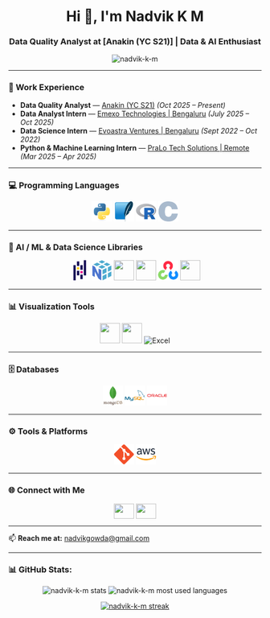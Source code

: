 <h1 align="center">Hi 👋, I'm Nadvik K M</h1>
<h3 align="center">Data Quality Analyst at [Anakin (YC S21)] | Data & AI Enthusiast</h3>

<p align="center">
  <img src="https://komarev.com/ghpvc/?username=nadvik-k-m&label=Profile%20views&color=0e75b6&style=flat" alt="nadvik-k-m" />
</p>

---

### 💼 Work Experience
- **Data Quality Analyst** — [Anakin (YC S21)](https://www.anakin.company) *(Oct 2025 – Present)*  
- **Data Analyst Intern** — [Emexo Technologies | Bengaluru](https://emexotechnologies.com) *(July 2025 – Oct 2025)*  
- **Data Science Intern** — [Evoastra Ventures | Bengaluru](https://www.evoastra.com) *(Sept 2022 – Oct 2022)*  
- **Python & Machine Learning Intern** — [PraLo Tech Solutions | Remote](https://pralotech.com) *(Mar 2025 – Apr 2025)*

---

### 💻 Programming Languages
<p align="center">
  <img src="https://raw.githubusercontent.com/devicons/devicon/master/icons/python/python-original.svg" width="40" height="40"/>
  <img src="https://raw.githubusercontent.com/devicons/devicon/master/icons/sqlite/sqlite-original.svg" width="40" height="40"/>
  <img src="https://raw.githubusercontent.com/devicons/devicon/master/icons/r/r-original.svg" width="40" height="40"/>
  <img src="https://raw.githubusercontent.com/devicons/devicon/master/icons/c/c-original.svg" width="40" height="40"/>
</p>

---

### 🤖 AI / ML & Data Science Libraries
<p align="center">
  <img src="https://raw.githubusercontent.com/devicons/devicon/master/icons/pandas/pandas-original.svg" width="40" height="40"/>
  <img src="https://raw.githubusercontent.com/devicons/devicon/master/icons/numpy/numpy-original.svg" width="40" height="40"/>
  <img src="https://upload.wikimedia.org/wikipedia/commons/0/05/Scikit_learn_logo_small.svg" width="40" height="40"/>
  <img src="https://www.vectorlogo.zone/logos/tensorflow/tensorflow-icon.svg" width="40" height="40"/>
  <img src="https://raw.githubusercontent.com/devicons/devicon/master/icons/opencv/opencv-original.svg" width="40" height="40"/>
  <img src="https://www.vectorlogo.zone/logos/pytorch/pytorch-icon.svg" width="40" height="40"/>
</p>

---

### 📊 Visualization Tools
<p align="center">
  <img src="https://upload.wikimedia.org/wikipedia/commons/c/cf/New_Power_BI_Logo.svg" width="40" height="40"/>
  <img src="https://cdn.worldvectorlogo.com/logos/tableau-software.svg" width="40" height="40"/>
  <img src="https://cdn-icons-png.flaticon.com/512/888/888879.png" width="40" height="40" alt="Excel"/>
</p>

---

### 🗄️ Databases
<p align="center">
  <img src="https://raw.githubusercontent.com/devicons/devicon/master/icons/mongodb/mongodb-original-wordmark.svg" width="40" height="40"/>
  <img src="https://raw.githubusercontent.com/devicons/devicon/master/icons/mysql/mysql-original-wordmark.svg" width="40" height="40"/>
  <img src="https://raw.githubusercontent.com/devicons/devicon/master/icons/oracle/oracle-original.svg" width="40" height="40"/>
</p>

---

### ⚙️ Tools & Platforms
<p align="center">
  <img src="https://raw.githubusercontent.com/devicons/devicon/master/icons/git/git-original.svg" width="40" height="40"/>
  <img src="https://raw.githubusercontent.com/devicons/devicon/master/icons/amazonwebservices/amazonwebservices-original-wordmark.svg" width="40" height="40"/>
</p>

---

### 🌐 Connect with Me
<p align="center">
<a href="https://www.linkedin.com/in/nadvik-k-m" target="blank"><img align="center" src="https://raw.githubusercontent.com/rahuldkjain/github-profile-readme-generator/master/src/images/icons/Social/linked-in-alt.svg" height="30" width="40" /></a>
<a href="https://instagram.com/mr_.nadvik._" target="blank"><img align="center" src="https://raw.githubusercontent.com/rahuldkjain/github-profile-readme-generator/master/src/images/icons/Social/instagram.svg" height="30" width="40" /></a>
</p>


---

📫 **Reach me at:** [nadvikgowda@gmail.com](mailto:nadvikgowda@gmail.com)

---

<h3 align="left">📊 GitHub Stats:</h3>

<p align="center">
  <img src="https://github-readme-stats.vercel.app/api?username=nadvik-k-m&show_icons=true&theme=tokyonight" alt="nadvik-k-m stats" height="180"/>
  <img src="https://github-readme-stats.vercel.app/api/top-langs/?username=nadvik-k-m&layout=compact&theme=tokyonight" alt="nadvik-k-m most used languages" height="180"/>
</p>


<p align="center">
  <a href="https://github.com/nadvik-k-m">
    <img src="https://github-readme-streak-stats.herokuapp.com/?user=nadvik-k-m&theme=tokyonight" alt="nadvik-k-m streak" />
    
  </a>
</p>
